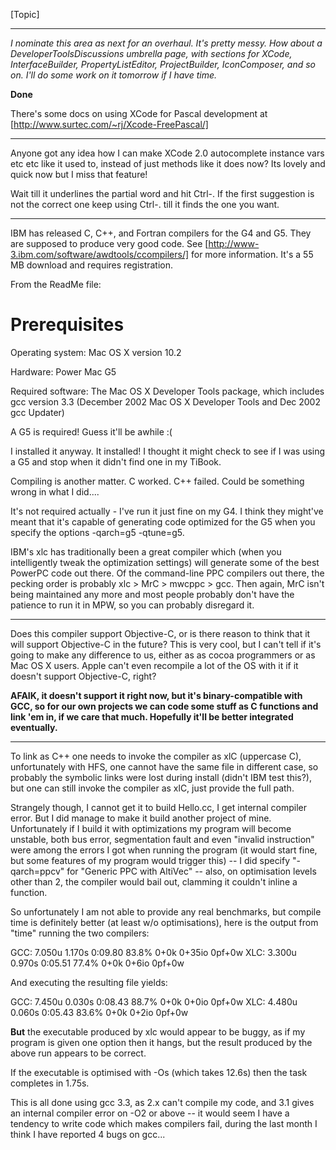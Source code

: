 

[Topic]

----

*I nominate this area as next for an overhaul. It's pretty messy. How about a DeveloperToolsDiscussions umbrella page, with  sections for XCode, InterfaceBuilder, PropertyListEditor, ProjectBuilder, IconComposer, and so on. I'll do some work on it tomorrow if I have time.*

**Done**

There's some docs on using XCode for Pascal development at [http://www.surtec.com/~rj/Xcode-FreePascal/]

----

Anyone got any idea how I can make XCode 2.0 autocomplete instance vars etc etc like it used to, instead of just methods like it does now? Its lovely and quick now but I miss that feature!

Wait till it underlines the partial word and hit Ctrl-. If the first suggestion is not the correct one keep using Ctrl-. till it finds the one you want.

----

IBM has released C, C++, and Fortran compilers for the G4 and G5.  They are supposed to produce very good code.
See [http://www-3.ibm.com/software/awdtools/ccompilers/] for more information.  It's a 55 MB download and 
requires registration.

From the ReadMe file:
    
Prerequisites
=============

Operating system: Mac OS X version 10.2

Hardware: Power Mac G5

Required software: The Mac OS X Developer Tools package, which 
includes gcc version 3.3 (December 2002 Mac OS X Developer Tools 
and Dec 2002 gcc Updater)


A G5 is required!  Guess it'll be awhile :(

I installed it anyway.  It installed!  I thought it might check to see if I was using a G5 and stop when it didn't
find one in my TiBook.

Compiling is another matter.  C worked.  C++ failed.  Could be something wrong in what I did....

It's not required actually - I've run it just fine on my G4. I think they might've meant that it's capable of generating code optimized for the G5 when you specify the options     -qarch=g5 -qtune=g5.

IBM's xlc has traditionally been a great compiler which (when you intelligently tweak the optimization settings) will generate some of the best PowerPC code out there. Of the command-line PPC compilers out there, the pecking order is probably xlc > MrC > mwcppc > gcc. Then again, MrC isn't being maintained any more and most people probably don't have the patience to run it in MPW, so you can probably disregard it.

----

Does this compiler support Objective-C, or is there reason to think that it will support Objective-C in the future?  This is very cool, but I can't tell if it's going to make any difference to us, either as as cocoa programmers or as Mac OS X users.  Apple can't even recompile a lot of the OS with it if it doesn't support Objective-C, right?

**AFAIK, it doesn't support it right now, but it's binary-compatible with GCC, so for our own projects we can code some stuff as C functions and link 'em in, if we care that much. Hopefully it'll be better integrated eventually.**

----

To link as C++ one needs to invoke the compiler as xlC (uppercase C), unfortunately with HFS, one cannot have the same file in different case, so probably the symbolic links were lost during install (didn't IBM test this?), but one can still invoke the compiler as xlC, just provide the full path.

Strangely though, I cannot get it to build Hello.cc, I get internal compiler error. But I did manage to make it build another project of mine. Unfortunately if I build it with optimizations my program will become unstable, both bus error, segmentation fault and even "invalid instruction" were among the errors I got when running the program (it would start fine, but some features of my program would trigger this) -- I did specify "-qarch=ppcv" for "Generic PPC with AltiVec" -- also, on optimisation levels other than 2, the compiler would bail out, clamming it couldn't inline a function.

So unfortunately I am not able to provide any real benchmarks, but compile time is definitely better (at least w/o optimisations), here is the output from "time" running the two compilers:
    
GCC: 7.050u 1.170s 0:09.80 83.8%     0+0k 0+35io 0pf+0w
XLC: 3.300u 0.970s 0:05.51 77.4%     0+0k 0+6io 0pf+0w

And executing the resulting file yields:
    
GCC: 7.450u 0.030s 0:08.43 88.7%     0+0k 0+0io 0pf+0w
XLC: 4.480u 0.060s 0:05.43 83.6%     0+0k 0+2io 0pf+0w


**But** the executable produced by xlc would appear to be buggy, as if my program is given one option then it hangs, but the result produced by the above run appears to be correct.

If the executable is optimised with -Os (which takes 12.6s) then the task completes in 1.75s.

This is all done using gcc 3.3, as 2.x can't compile my code, and 3.1 gives an internal compiler error on -O2 or above -- it would seem I have a tendency to write code which makes compilers fail, during the last month I think I have reported 4 bugs on gcc...
